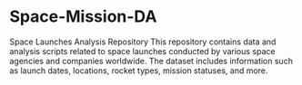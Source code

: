 # Space-Mission-DA
Space Launches Analysis Repository  This repository contains data and analysis scripts related to space launches conducted by various space agencies and companies worldwide. The dataset includes information such as launch dates, locations, rocket types, mission statuses, and more.
